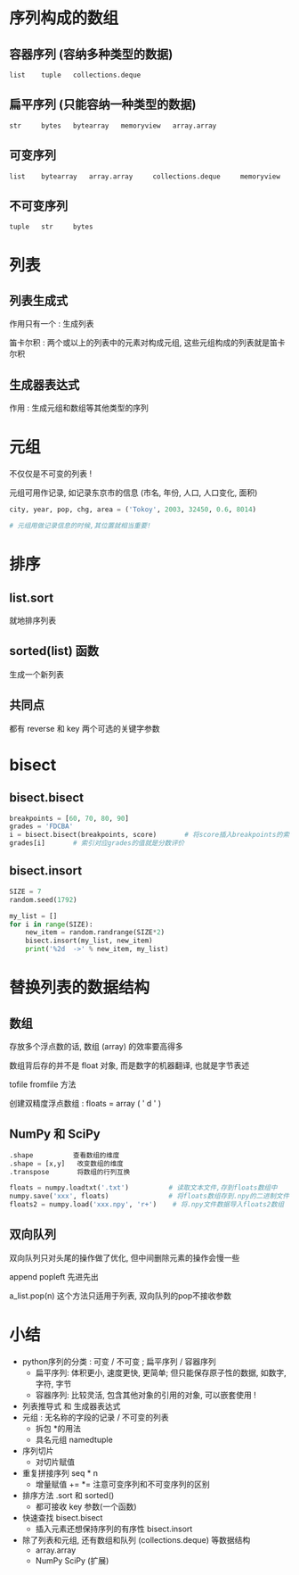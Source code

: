 # 序列构成的数组



## 容器序列 (容纳多种类型的数据)

```
list	tuple	collections.deque
```



## 扁平序列 (只能容纳一种类型的数据)

```
str		bytes	bytearray	memoryview	 array.array
```



## 可变序列

```
list	bytearray	array.array		collections.deque	  memoryview
```



## 不可变序列

```
tuple	str		bytes
```

# 列表

## 列表生成式

作用只有一个 : 生成列表

笛卡尔积 : 两个或以上的列表中的元素对构成元组, 这些元组构成的列表就是笛卡尔积

## 生成器表达式

作用 : 生成元组和数组等其他类型的序列

# 元组

不仅仅是不可变的列表 !

元组可用作记录, 如记录东京市的信息 (市名, 年份, 人口, 人口变化, 面积)

```python
city, year, pop, chg, area = ('Tokoy', 2003, 32450, 0.6, 8014)

# 元组用做记录信息的时候,其位置就相当重要!
```

# 排序

## list.sort

就地排序列表

## sorted(list) 函数

生成一个新列表

## 共同点

都有 reverse 和 key 两个可选的关键字参数

# bisect

## bisect.bisect

```python
breakpoints = [60, 70, 80, 90]
grades = 'FDCBA'
i = bisect.bisect(breakpoints, score)		# 将score插入breakpoints的索引位置
grades[i]		# 索引对应grades的值就是分数评价
```

## bisect.insort

```python
SIZE = 7
random.seed(1792)

my_list = []
for i in range(SIZE):
    new_item = random.randrange(SIZE*2)
    bisect.insort(my_list, new_item)
    print('%2d  ->' % new_item, my_list)
```

# 替换列表的数据结构

## 数组

存放多个浮点数的话, 数组 (array) 的效率要高得多

数组背后存的并不是 float 对象, 而是数字的机器翻译, 也就是字节表述

tofile	fromfile 方法

创建双精度浮点数组 : floats = array ( ' d ' )



## NumPy 和 SciPy

```python
.shape			查看数组的维度
.shape = [x,y]	 改变数组的维度
.transpose		 将数组的行列互换

floats = numpy.loadtxt('.txt')			# 读取文本文件,存到floats数组中
numpy.save('xxx', floats)				# 将floats数组存到.npy的二进制文件中
floats2 = numpy.load('xxx.npy', 'r+')	 # 将.npy文件数据导入floats2数组


```



## 双向队列

双向队列只对头尾的操作做了优化, 但中间删除元素的操作会慢一些

append popleft	先进先出

a_list.pop(n)	这个方法只适用于列表, 双向队列的pop不接收参数

# 小结

+ python序列的分类 : 可变 / 不可变 ; 扁平序列 / 容器序列
  + 扁平序列: 体积更小, 速度更快, 更简单; 但只能保存原子性的数据, 如数字, 字符, 字节
  + 容器序列: 比较灵活, 包含其他对象的引用的对象, 可以嵌套使用 !
+ 列表推导式 和 生成器表达式
+ 元组 : 无名称的字段的记录 / 不可变的列表
  + 拆包	*的用法
  + 具名元组 namedtuple
+ 序列切片
  + 对切片赋值
+ 重复拼接序列 seq * n
  + 增量赋值 += *= 注意可变序列和不可变序列的区别
+ 排序方法 .sort 和 sorted()
  + 都可接收 key 参数(一个函数)
+ 快速查找 bisect.bisect
  + 插入元素还想保持序列的有序性 bisect.insort
+ 除了列表和元组, 还有数组和队列 (collections.deque) 等数据结构
  + array.array
  + NumPy SciPy (扩展)